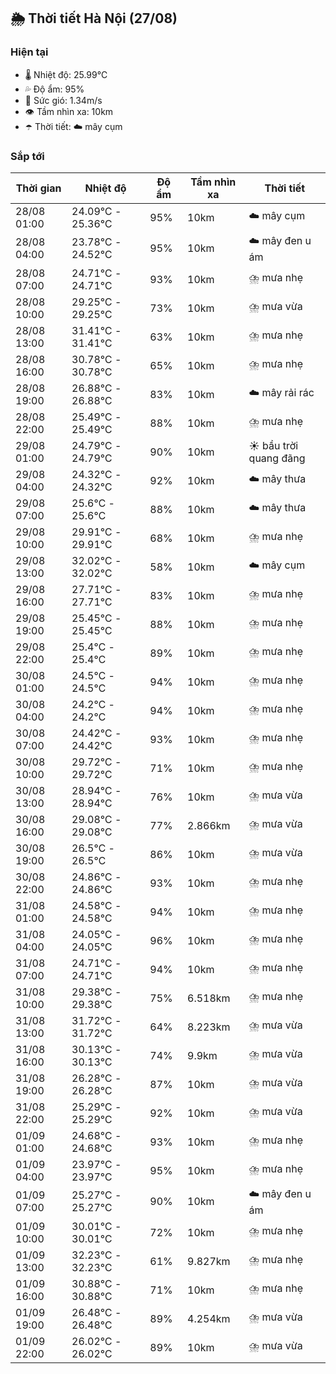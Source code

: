 ## 🌦️ Thời tiết Hà Nội (27/08)

### Hiện tại

- 🌡️ Nhiệt độ: 25.99℃
- 💦 Độ ẩm: 95%
- 💨 Sức gió: 1.34m/s
- 👁️ Tầm nhìn xa: 10km
- ☂️ Thời tiết: ☁️ mây cụm

### Sắp tới

| Thời gian | Nhiệt độ | Độ ẩm | Tầm nhìn xa | Thời tiết |
| --- | --- | --- | --- | --- |
| 28/08 01:00 | 24.09℃ - 25.36℃ | 95% | 10km | ☁️ mây cụm |
| 28/08 04:00 | 23.78℃ - 24.52℃ | 95% | 10km | ☁️ mây đen u ám |
| 28/08 07:00 | 24.71℃ - 24.71℃ | 93% | 10km | ⛈️ mưa nhẹ |
| 28/08 10:00 | 29.25℃ - 29.25℃ | 73% | 10km | ⛈️ mưa vừa |
| 28/08 13:00 | 31.41℃ - 31.41℃ | 63% | 10km | ⛈️ mưa nhẹ |
| 28/08 16:00 | 30.78℃ - 30.78℃ | 65% | 10km | ⛈️ mưa nhẹ |
| 28/08 19:00 | 26.88℃ - 26.88℃ | 83% | 10km | ☁️ mây rải rác |
| 28/08 22:00 | 25.49℃ - 25.49℃ | 88% | 10km | ⛈️ mưa nhẹ |
| 29/08 01:00 | 24.79℃ - 24.79℃ | 90% | 10km | ☀️ bầu trời quang đãng |
| 29/08 04:00 | 24.32℃ - 24.32℃ | 92% | 10km | ☁️ mây thưa |
| 29/08 07:00 | 25.6℃ - 25.6℃ | 88% | 10km | ☁️ mây thưa |
| 29/08 10:00 | 29.91℃ - 29.91℃ | 68% | 10km | ⛈️ mưa nhẹ |
| 29/08 13:00 | 32.02℃ - 32.02℃ | 58% | 10km | ☁️ mây cụm |
| 29/08 16:00 | 27.71℃ - 27.71℃ | 83% | 10km | ⛈️ mưa nhẹ |
| 29/08 19:00 | 25.45℃ - 25.45℃ | 88% | 10km | ⛈️ mưa nhẹ |
| 29/08 22:00 | 25.4℃ - 25.4℃ | 89% | 10km | ⛈️ mưa nhẹ |
| 30/08 01:00 | 24.5℃ - 24.5℃ | 94% | 10km | ⛈️ mưa nhẹ |
| 30/08 04:00 | 24.2℃ - 24.2℃ | 94% | 10km | ⛈️ mưa nhẹ |
| 30/08 07:00 | 24.42℃ - 24.42℃ | 93% | 10km | ⛈️ mưa nhẹ |
| 30/08 10:00 | 29.72℃ - 29.72℃ | 71% | 10km | ⛈️ mưa nhẹ |
| 30/08 13:00 | 28.94℃ - 28.94℃ | 76% | 10km | ⛈️ mưa vừa |
| 30/08 16:00 | 29.08℃ - 29.08℃ | 77% | 2.866km | ⛈️ mưa vừa |
| 30/08 19:00 | 26.5℃ - 26.5℃ | 86% | 10km | ⛈️ mưa vừa |
| 30/08 22:00 | 24.86℃ - 24.86℃ | 93% | 10km | ⛈️ mưa nhẹ |
| 31/08 01:00 | 24.58℃ - 24.58℃ | 94% | 10km | ⛈️ mưa nhẹ |
| 31/08 04:00 | 24.05℃ - 24.05℃ | 96% | 10km | ⛈️ mưa nhẹ |
| 31/08 07:00 | 24.71℃ - 24.71℃ | 94% | 10km | ⛈️ mưa nhẹ |
| 31/08 10:00 | 29.38℃ - 29.38℃ | 75% | 6.518km | ⛈️ mưa nhẹ |
| 31/08 13:00 | 31.72℃ - 31.72℃ | 64% | 8.223km | ⛈️ mưa vừa |
| 31/08 16:00 | 30.13℃ - 30.13℃ | 74% | 9.9km | ⛈️ mưa vừa |
| 31/08 19:00 | 26.28℃ - 26.28℃ | 87% | 10km | ⛈️ mưa vừa |
| 31/08 22:00 | 25.29℃ - 25.29℃ | 92% | 10km | ⛈️ mưa vừa |
| 01/09 01:00 | 24.68℃ - 24.68℃ | 93% | 10km | ⛈️ mưa nhẹ |
| 01/09 04:00 | 23.97℃ - 23.97℃ | 95% | 10km | ⛈️ mưa nhẹ |
| 01/09 07:00 | 25.27℃ - 25.27℃ | 90% | 10km | ☁️ mây đen u ám |
| 01/09 10:00 | 30.01℃ - 30.01℃ | 72% | 10km | ⛈️ mưa nhẹ |
| 01/09 13:00 | 32.23℃ - 32.23℃ | 61% | 9.827km | ⛈️ mưa nhẹ |
| 01/09 16:00 | 30.88℃ - 30.88℃ | 71% | 10km | ⛈️ mưa nhẹ |
| 01/09 19:00 | 26.48℃ - 26.48℃ | 89% | 4.254km | ⛈️ mưa vừa |
| 01/09 22:00 | 26.02℃ - 26.02℃ | 89% | 10km | ⛈️ mưa vừa |
